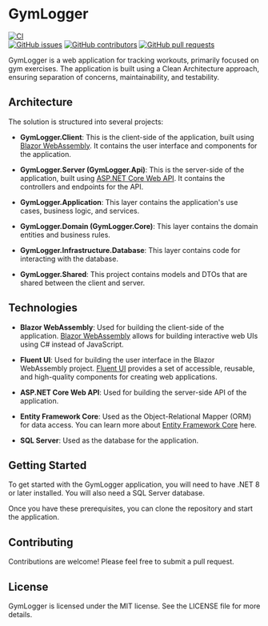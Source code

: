 # GymLogger

  [![CI](https://github.comantonKrizmanic/gymlogge/actions/workflows/CI.yml/badge.svg)](https://github.com/Enterwell/dotnet-starter/actions/workflows/buildAction.yml)  
  [![GitHub issues](https://img.shields.io/github/issues/antonKrizmanic/gymlogge?color=0088ff)](https://github.com/antonKrizmanic/gymlogge/issues)
  [![GitHub contributors](https://img.shields.io/github/contributors/antonKrizmanic/gymlogge)](https://github.com/antonKrizmanic/gymlogge/graphs/contributors)
  [![GitHub pull requests](https://img.shields.io/github/issues-pr/antonKrizmanic/gymlogge?color=0088ff)](https://github.com/antonKrizmanic/gymlogge/pulls)

GymLogger is a web application for tracking workouts, primarily focused on gym exercises. The application is built using a Clean Architecture approach, ensuring separation of concerns, maintainability, and testability.

## Architecture

The solution is structured into several projects:

- **GymLogger.Client**: This is the client-side of the application, built using [Blazor WebAssembly](https://docs.microsoft.com/en-us/aspnet/core/blazor/?view=aspnetcore-5.0). It contains the user interface and components for the application.

- **GymLogger.Server (GymLogger.Api)**: This is the server-side of the application, built using [ASP.NET Core Web API](https://docs.microsoft.com/en-us/aspnet/core/web-api/?view=aspnetcore-5.0). It contains the controllers and endpoints for the API.

- **GymLogger.Application**: This layer contains the application's use cases, business logic, and services.

- **GymLogger.Domain (GymLogger.Core)**: This layer contains the domain entities and business rules.

- **GymLogger.Infrastructure.Database**: This layer contains code for interacting with the database.

- **GymLogger.Shared**: This project contains models and DTOs that are shared between the client and server.

## Technologies

- **Blazor WebAssembly**: Used for building the client-side of the application. [Blazor WebAssembly](https://docs.microsoft.com/en-us/aspnet/core/blazor/?view=aspnetcore-5.0) allows for building interactive web UIs using C# instead of JavaScript.

- **Fluent UI**: Used for building the user interface in the Blazor WebAssembly project. [Fluent UI](https://www.fluentui-blazor.net/) provides a set of accessible, reusable, and high-quality components for creating web applications.

- **ASP.NET Core Web API**: Used for building the server-side API of the application.

- **Entity Framework Core**: Used as the Object-Relational Mapper (ORM) for data access. You can learn more about [Entity Framework Core](https://docs.microsoft.com/en-us/ef/core/) here.

- **SQL Server**: Used as the database for the application.

## Getting Started

To get started with the GymLogger application, you will need to have .NET 8 or later installed. You will also need a SQL Server database.

Once you have these prerequisites, you can clone the repository and start the application.

## Contributing

Contributions are welcome! Please feel free to submit a pull request.

## License

GymLogger is licensed under the MIT license. See the LICENSE file for more details.
